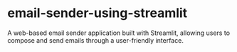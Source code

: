# email-sender-using-streamlit
A web-based email sender application built with Streamlit, allowing users to compose and send emails through a user-friendly interface.
